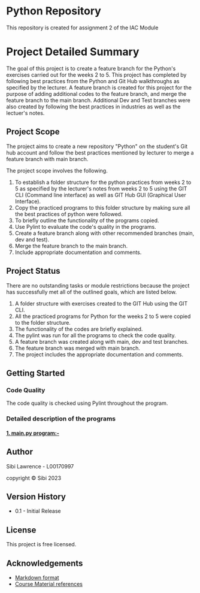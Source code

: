 # Python Repository
This repository is created for assignment 2 of the IAC Module

# Project Detailed Summary

The goal of this project is to create a feature branch for the Python's exercises carried out for the weeks 2 to 5. This project has completed by following best practices from the Python and Git Hub walkthroughs as specified by the lecturer. A feature branch is created for this project for the purpose of adding additional codes to the feature branch, and merge the feature branch to the main branch. Additional Dev and Test branches were also created by following the best practices in industries as well as the lectuer's notes.   

## **Project Scope**

The project aims to create a new repository "Python" on the student's Git hub account and follow the best practices mentioned by lecturer to merge a feature branch with main branch.  

The project scope involves the following.
1. To establish a folder structure for the python practices from weeks 2 to 5 as specified by the lecturer's notes from weeks 2 to 5 using the GIT CLI (Command line interface) as well as GIT Hub GUI (Graphical User Interface).
2. Copy the practiced programs to this folder structure by making sure all the best practices of python were followed.
3. To briefly outline the functionality of the programs copied.
4. Use Pylint to evaluate the code's quality in the programs.
5. Create a feature branch along with other recommended branches (main, dev and test).
6. Merge the feature branch to the main branch.
7. Include appropriate documentation and comments.

## **Project Status**

There are no outstanding tasks or module restrictions because the project has successfully met all of the outlined goals, which are listed below.

1. A folder structure with exercises created to the GIT Hub using the GIT CLI.
2. All the practiced programs for Python for the weeks 2 to 5 were copied to the folder structure. 
3. The functionality of the codes are briefly explained. 
4. The pylint was run for all the programs to check the code quality. 
5. A feature branch was created along with main, dev and test branches.
6. The feature branch was merged with main branch. 
7. The project includes the appropriate documentation and comments.

## **Getting Started**

### **Code Quality**
The code quality is checked using Pylint throughout the program.

### **Detailed description of the programs**

#### <u>**1. main.py program:-**</u>


## **Author**

Sibi Lawrence - L00170997

copyright © Sibi 2023

## **Version History**

* 0.1 - Initial Release

## **License**

This project is free licensed.

## **Acknowledgements**

* [Markdown format](https://gist.github.com/DomPizzie/7a5ff55ffa9081f2de27c315f5018afc)
* [Course Material references](https://lyitbb.blackboard.com/ultra/courses/_56617_1/cl/outline)
